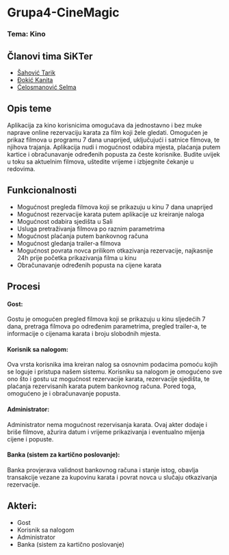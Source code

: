 # Grupa4-CineMagic
### Tema: Kino

## Članovi tima SiKTer 
- [Šahović Tarik](https://github.com/tsahovic1 "Github")
- [Đokić Kanita](https://github.com/kdokic1 "Github")
- [Ćelosmanović Selma](https://github.com/scelosmano1 "Github")

## Opis teme

Aplikacija za kino korisnicima omogućava da jednostavno i bez muke naprave online rezervaciju karata za film koji žele gledati. Omogućen je prikaz filmova u programu 7 dana unaprijed, uključujući i satnice filmova, te njihova trajanja. Aplikacija nudi i mogućnost odabira mjesta, plaćanja putem kartice i obračunavanje određenih popusta za česte korisnike. Budite uvijek u toku sa aktuelnim filmova, uštedite vrijeme i izbjegnite čekanje u redovima. 

## Funkcionalnosti 

- Mogućnost pregleda filmova koji se prikazuju u kinu 7 dana unaprijed
- Mogućnost rezervacije karata putem aplikacije uz kreiranje naloga
-	Mogućnost odabira sjedišta u Sali 
-	Usluga pretraživanja filmova po raznim parametrima
-	Mogućnost plaćanja putem bankovnog računa
-	Mogućnost gledanja trailer-a filmova
-	Mogućnost povrata novca prilikom otkazivanja rezervacije, najkasnije 24h prije početka prikazivanja filma u kinu
-	Obračunavanje određenih popusta na cijene karata

## Procesi
#### Gost: 
Gostu je omogućen pregled filmova koji se prikazuju u kinu sljedećih 7 dana, pretraga filmova po određenim parametrima, pregled trailer-a, te informacije o cijenama karata i broju slobodnih mjesta.

#### Korisnik sa nalogom:
Ova vrsta korisnika ima kreiran nalog sa osnovnim podacima pomoću kojih se loguje i pristupa našem sistemu. Korisniku sa nalogom je omogućeno sve ono što i gostu uz mogućnost rezervacije karata, rezervacije sjedišta, te plaćanja rezervisanih karata putem bankovnog računa. Pored toga, omogućeno je i obračunavanje popusta.

#### Administrator:
Administrator nema mogućnost rezervisanja karata. Ovaj akter dodaje i briše filmove, ažurira datum i vrijeme prikazivanja i eventualno mijenja cijene i popuste.

#### Banka (sistem za kartično poslovanje):  
Banka provjerava validnost bankovnog računa i stanje istog, obavlja transakcije vezane za kupovinu karata i povrat novca u slučaju otkazivanja rezervacije.

## Akteri:
-	Gost
-	Korisnik sa nalogom
-	Administrator
-	Banka (sistem za kartično poslovanje)
